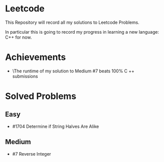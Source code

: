 # Leetcode
This Repository will record all my solutions to Leetcode Problems.

In particular this is going to record my progress in learning a new language: C++ for now.

# Achievements

- \The runtime of my solution to Medium #7 beats 100% C ++ submissions 

# Solved Problems

## Easy

- \#1704 Determine if String Halves Are Alike

## Medium

- \#7 Reverse Integer

